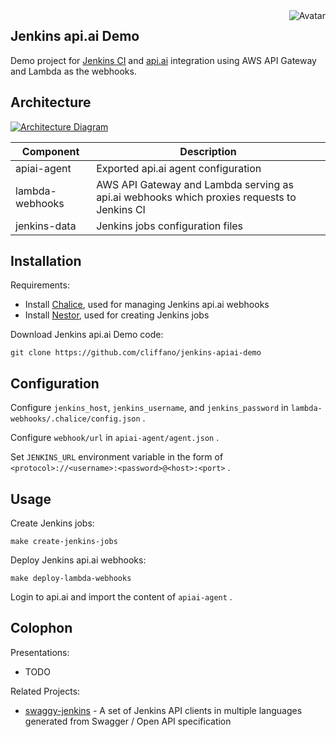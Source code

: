 <img align="right" src="https://raw.github.com/cliffano/jenkins-apiai-demo/master/avatar.jpg" alt="Avatar"/>

Jenkins api.ai Demo
-------------------

Demo project for [Jenkins CI](http://jenkins-ci.org) and [api.ai](http://api.ai) integration using AWS API Gateway and Lambda as the webhooks.

Architecture
------------

[![Architecture Diagram](https://raw.github.com/cliffano/jenkins-apiai-demo/master/architecture.jpg)](https://raw.github.com/cliffano/jenkins-apiai-demo/master/architecture.jpg)

| Component       | Description                                                                                |
|-----------------|--------------------------------------------------------------------------------------------|
| apiai-agent     | Exported api.ai agent configuration                                                        |
| lambda-webhooks | AWS API Gateway and Lambda serving as api.ai webhooks which proxies requests to Jenkins CI |
| jenkins-data    | Jenkins jobs configuration files                                                           |

Installation
------------

Requirements:

* Install [Chalice](https://github.com/awslabs/chalice), used for managing Jenkins api.ai webhooks
* Install [Nestor](https://github.com/cliffano/nestor), used for creating Jenkins jobs

Download Jenkins api.ai Demo code:

    git clone https://github.com/cliffano/jenkins-apiai-demo

Configuration
-------------

Configure `jenkins_host`, `jenkins_username`, and `jenkins_password` in `lambda-webhooks/.chalice/config.json` .

Configure `webhook/url` in `apiai-agent/agent.json` .

Set `JENKINS_URL` environment variable in the form of `<protocol>://<username>:<password>@<host>:<port>` .

Usage
-----

Create Jenkins jobs:

    make create-jenkins-jobs

Deploy Jenkins api.ai webhooks:

    make deploy-lambda-webhooks

Login to api.ai and import the content of `apiai-agent` .


Colophon
--------

Presentations:

* TODO

Related Projects:

* [swaggy-jenkins](http://github.com/cliffano/swaggy-jenkins) - A set of Jenkins API clients in multiple languages generated from Swagger / Open API specification

